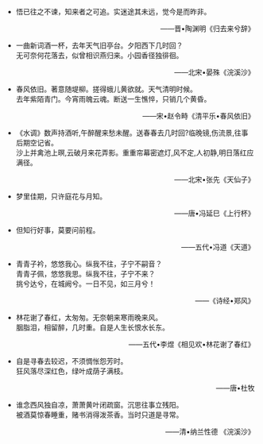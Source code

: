 - 悟已往之不谏，知来者之可追。实迷途其未远，觉今是而昨非。<p align="right">——晋•陶渊明《归去来兮辞》</p>
- 一曲新词酒一杯，去年天气旧亭台。夕阳西下几时回？</br>无可奈何花落去，似曾相识燕归来。小园香径独徘徊。<p align="right">——北宋•晏殊《浣溪沙》</p>
- 春风依旧。著意随堤柳。搓得蛾儿黄欲就。天气清明时候。</br>去年紫陌青门。今宵雨魄云魂。断送一生憔悴，只销几个黄昏。<p align="right">——宋•赵令畤《清平乐•春风依旧》</p>
- 《水调》数声持酒听,午醉醒来愁未醒。送春春去几时回?临晚镜,伤流景,往事后期空记省。</br>沙上并禽池上暝,云破月来花弄影。重重帘幕密遮灯,风不定,人初静,明日落红应满径。<p align="right">——北宋•张先《天仙子》</p>
- 梦里佳期，只许庭花与月知。<p align="right">——唐•冯延巳《上行杯》</p>
- 但知行好事，莫要问前程。<p align="right">——五代•冯道《天道》</p>
- 青青子衿，悠悠我心。纵我不往，子宁不嗣音？</br>青青子佩，悠悠我思。纵我不往，子宁不来？</br>挑兮达兮，在城阙兮。一日不见，如三月兮！<p align="right">——《诗经•郑风》</p>
- 林花谢了春红，太匆匆。无奈朝来寒雨晚来风。</br>胭脂泪，相留醉，几时重。自是人生长恨水长东。<p align="right">——五代•李煜《相见欢•林花谢了春红》</p>
- 自是寻春去较迟，不须惆怅怨芳时。</br>狂风落尽深红色，绿叶成荫子满枝。<p align="right">——唐•杜牧</p>
- 谁念西风独自凉，萧萧黄叶闭疏窗。沉思往事立残阳。</br>被酒莫惊春睡重，赌书消得泼茶香。当时只道是寻常。<p align="right">——清•纳兰性德 《浣溪沙》</p>